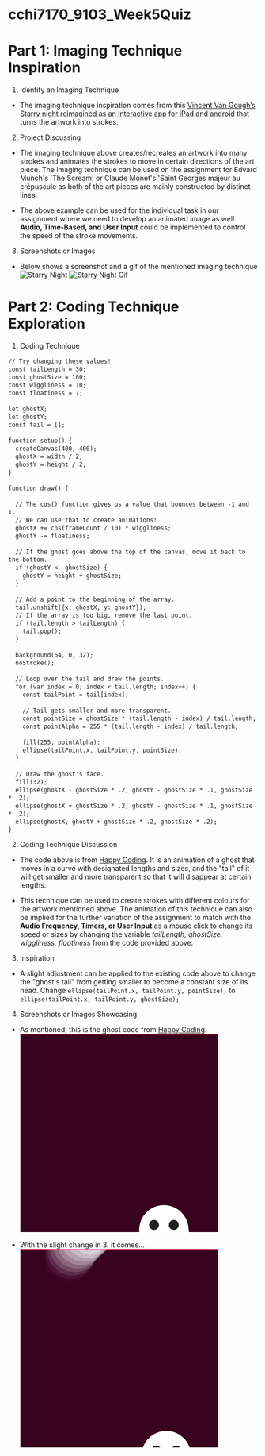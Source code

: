 # cchi7170_9103_Week5Quiz

# Part 1: Imaging Technique Inspiration

1. Identify an Imaging Technique
- The imaging technique inspiration comes from this [Vincent Van Gough’s Starry night reimagined as an interactive app for iPad and android](https://www.youtube.com/watch?v=Ph1SEFWcL58) that turns the artwork into strokes.

2. Project Discussing
- The imaging technique above creates/recreates an artwork into many strokes and animates the strokes to move in certain directions of the art piece. The imaging technique can be used on the assignment for Edvard Munch's 'The Scream' or Claude Monet's 'Saint Georges majeur au crépuscule as both of the art pieces are mainly constructed by distinct lines. 

- The above example can be used for the individual task in our assignment where we need to develop an animated image as well. **Audio, Time-Based, and User Input** could be implemented to control the speed of the stroke movements.

3. Screenshots or Images
- Below shows a screenshot and a gif of the mentioned imaging technique
![Starry Night](readmeimage/StarryNight.png)
![Starry Night Gif](readmeimage/StarryNightGif.gif)

# Part 2: Coding Technique Exploration

1. Coding Technique
```
// Try changing these values!
const tailLength = 30;
const ghostSize = 100;
const wiggliness = 10;
const floatiness = 7;

let ghostX;
let ghostY;
const tail = [];

function setup() {
  createCanvas(400, 400);
  ghostX = width / 2;
  ghostY = height / 2;
}

function draw() {

  // The cos() function gives us a value that bounces between -1 and 1.
  // We can use that to create animations!
  ghostX += cos(frameCount / 10) * wiggliness;
  ghostY -= floatiness;

  // If the ghost goes above the top of the canvas, move it back to the bottom.
  if (ghostY < -ghostSize) {
    ghostY = height + ghostSize;
  }

  // Add a point to the beginning of the array.
  tail.unshift({x: ghostX, y: ghostY});
  // If the array is too big, remove the last point.
  if (tail.length > tailLength) {
    tail.pop();
  }

  background(64, 0, 32);
  noStroke();

  // Loop over the tail and draw the points.
  for (var index = 0; index < tail.length; index++) {
    const tailPoint = tail[index];

    // Tail gets smaller and more transparent.
    const pointSize = ghostSize * (tail.length - index) / tail.length;
    const pointAlpha = 255 * (tail.length - index) / tail.length;

    fill(255, pointAlpha);
    ellipse(tailPoint.x, tailPoint.y, pointSize);
  }

  // Draw the ghost's face.
  fill(32);
  ellipse(ghostX - ghostSize * .2, ghostY - ghostSize * .1, ghostSize * .2);
  ellipse(ghostX + ghostSize * .2, ghostY - ghostSize * .1, ghostSize * .2);
  ellipse(ghostX, ghostY + ghostSize * .2, ghostSize * .2);
}
```

2. Coding Technique Discussion
- The code above is from [Happy Coding](https://happycoding.io/tutorials/p5js/animation/ghost). It is an animation of a ghost that moves in a curve with designated lengths and sizes, and the "tail" of it will get smaller and more transparent so that it will disappear at certain lengths. 

- This technique can be used to create strokes with different colours for the artwork mentioned above. The animation of this technique can also be implied for the further variation of the assignment to match with the **Audio Frequency, Timers, or User Input** as a mouse click to change its speed or sizes by changing the variable *tailLength, ghostSize, wiggliness, floatiness* from the code provided above.

3. Inspiration
- A slight adjustment can be applied to the existing code above to change the "ghost's tail" from getting smaller to become a constant size of its head. Change ```ellipse(tailPoint.x, tailPoint.y, pointSize);``` to ```ellipse(tailPoint.x, tailPoint.y, ghostSize);```

4. Screenshots or Images Showcasing
- As mentioned, this is the ghost code from [Happy Coding](https://happycoding.io/tutorials/p5js/animation/ghost).
![Ghost](readmeimage/ghost.gif)

- With the slight change in 3. it comes...
![New Ghost](readmeimage/NewGhost.gif)